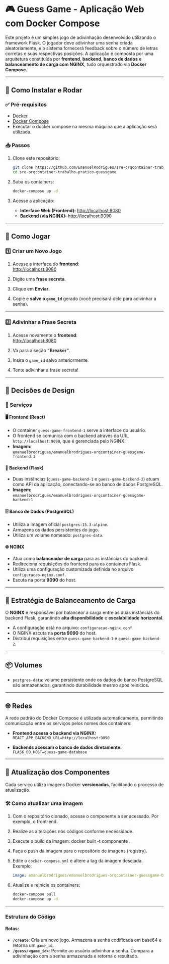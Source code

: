 # 🎮 Guess Game - Aplicação Web com Docker Compose

Este projeto é um simples jogo de adivinhação desenvolvido utilizando o framework Flask. O jogador deve adivinhar uma senha criada aleatoriamente, e o sistema fornecerá feedback sobre o número de letras corretas e suas respectivas posições. A aplicação é composta por uma arquitetura constituída por **frontend**, **backend**, **banco de dados** e **balanceamento de carga com NGINX**, tudo orquestrado via **Docker Compose**.

---

## 🚀 Como Instalar e Rodar

### ✅ Pré-requisitos

- [Docker](https://docs.docker.com/get-docker/)
- [Docker Compose](https://docs.docker.com/compose/install/)
- Executar o docker compose na mesma máquina que a aplicação será utilizada.
### 📥 Passos

1. Clone este repositório:

   ```bash
   git clone https://github.com/EmanuelRodrigues/sre-orqcontainer-trabalho-pratico-guessgame
   cd sre-orqcontainer-trabalho-pratico-guessgame
   ```

2. Suba os containers:

   ```bash
   docker-compose up -d
   ```

3. Acesse a aplicação:

   - **Interface Web (Frontend):** [http://localhost:8080](http://localhost:8080)
   - **Backend (via NGINX):** [http://localhost:9090](http://localhost:9090)

---

## 🎯 Como Jogar

### 1️⃣ Criar um Novo Jogo

1. Acesse a interface do **frontend**:  
   [http://localhost:8080](http://localhost:8080)

2. Digite uma **frase secreta**.

3. Clique em **Enviar**.

4. Copie e **salve o `game_id`** gerado (você precisará dele para adivinhar a senha).

---

### 2️⃣ Adivinhar a Frase Secreta

1. Acesse novamente o **frontend**:  
   [http://localhost:8080](http://localhost:8080)

2. Vá para a seção **"Breaker"**.

3. Insira o `game_id` salvo anteriormente.

4. Tente adivinhar a frase secreta!

---

## 📐 Decisões de Design

### 🔧 Serviços

#### 🖥️ Frontend (React)

- O container `guess-game-frontend-1` serve a interface do usuário.
- O frontend se comunica com o backend através da URL `http://localhost:9090`, que é gerenciada pelo NGINX.
- **Imagem:**  
  `emanuelbrodrigues/emanuelbrodrigues-orqcontainer-guessgame-frontend:1`

#### 🧠 Backend (Flask)

- Duas instâncias (`guess-game-backend-1` e `guess-game-backend-2`) atuam como API da aplicação, conectando-se ao banco de dados PostgreSQL.
- **Imagem:**  
  `emanuelbrodrigues/emanuelbrodrigues-orqcontainer-guessgame-backend:1`

#### 🗄️ Banco de Dados (PostgreSQL)

- Utiliza a imagem oficial `postgres:15.3-alpine`.
- Armazena os dados persistentes do jogo.
- Utiliza um volume nomeado: `postgres-data`.

#### 🌐 NGINX

- Atua como **balanceador de carga** para as instâncias do backend.
- Redireciona requisições do frontend para os containers Flask.
- Utiliza uma configuração customizada definida no arquivo `configuracao-nginx.conf`.
- Escuta na porta **9090** do host.

---

## 🔁 Estratégia de Balanceamento de Carga

O **NGINX** é responsável por balancear a carga entre as duas instâncias do backend Flask, garantindo **alta disponibilidade** e **escalabilidade horizontal**.

- A configuração está no arquivo: `configuracao-nginx.conf`
- O NGINX escuta na **porta 9090** do host.
- Distribui requisições entre `guess-game-backend-1` e `guess-game-backend-2`.

---

## 📦 Volumes

- `postgres-data`: volume persistente onde os dados do banco PostgreSQL são armazenados, garantindo durabilidade mesmo após reinícios.

---

## 🌐 Redes

A rede padrão do Docker Compose é utilizada automaticamente, permitindo comunicação entre os serviços pelos nomes dos containers:

- **Frontend acessa o backend via NGINX:**  
  `REACT_APP_BACKEND_URL=http://localhost:9090`

- **Backends acessam o banco de dados diretamente:**  
  `FLASK_DB_HOST=guess-game-database`

---

## 🔄 Atualização dos Componentes

Cada serviço utiliza imagens Docker **versionadas**, facilitando o processo de atualização.

### 🛠️ Como atualizar uma imagem
1. Com o repositório clonado, acesse o componente a ser acessado. Por exemplo, o front-end.

2. Realize as alterações nos códigos conforme necessidade.

3. Execute o build da imagem: docker built -t componente .

4. Faça o push da imagem para o repositório de imagens (registry).

5. Edite o `docker-compose.yml` e altere a tag da imagem desejada.  
   Exemplo:

   ```yaml
   image: emanuelbrodrigues/emanuelbrodrigues-orqcontainer-guessgame-backend:2
   ```

2. Atualize e reinicie os containers:

   ```bash
   docker-compose pull
   docker-compose up -d
   ```

---
### Estrutura do Código

#### Rotas:

- **`/create`**: Cria um novo jogo. Armazena a senha codificada em base64 e retorna um `game_id`.
- **`/guess/<game_id>`**: Permite ao usuário adivinhar a senha. Compara a adivinhação com a senha armazenada e retorna o resultado.